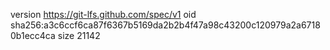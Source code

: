 version https://git-lfs.github.com/spec/v1
oid sha256:a3c6ccf6ca87f6367b5169da2b2b4f47a98c43200c120979a2a67180b1ecc4ca
size 21142
